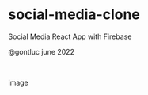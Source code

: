 # social-media-clone

Social Media React App with Firebase

@gontluc june 2022

<br />

image

<br />